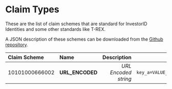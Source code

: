 # Claim Types

These are the list of claim schemes that are standard for InvestorID Identities and some other standards like T-REX.

A JSON description of these schemes can be downloaded from the [Github repository]().

| Claim Scheme   | Name            | Description                | Example                        |
| :------------- | :-------------- | -------------------------: | -----------------------------: |
| 10101000666002 | **URL_ENCODED** | _URL Encoded string_       | `key_a=VALUE_A&key_b=VALUE_B`  |
